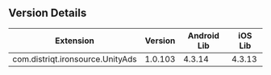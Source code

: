 ## Version Details

| Extension | Version | Android Lib | iOS Lib |
| --- | --- | --- | --- |
| com.distriqt.ironsource.UnityAds | 1.0.103 | 4.3.14 | 4.3.13 |
